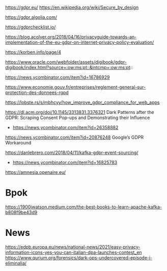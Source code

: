 https://gdpr.eu/
https://en.wikipedia.org/wiki/Secure_by_design

https://gdpr.algolia.com/

https://gdprchecklist.io/

https://blog.acolyer.org/2018/04/16/privacyguide-towards-an-implementation-of-the-eu-gdpr-on-internet-privacy-policy-evaluation/

https://korben.info/page/4

https://www.oracle.com/webfolder/assets/digibook/gdpr-digibook/index.html?source=:ow:ms:pt::&intcmp=:ow:ms:pt::

https://news.ycombinator.com/item?id=16786929

https://www.economie.gouv.fr/entreprises/reglement-general-sur-protection-des-donnees-rgpd

https://lobste.rs/s/mbhcyy/how_improve_gdpr_compliance_for_web_apps

https://dl.acm.org/doi/10.1145/3313831.3376321 Dark Patterns after the GDPR: Scraping Consent Pop-ups and Demonstrating their Influence
 * https://news.ycombinator.com/item?id=26358882

https://news.ycombinator.com/item?id=20876248 	Google’s GDPR Workaround 

https://danlebrero.com/2018/04/11/kafka-gdpr-event-sourcing/
* https://news.ycombinator.com/item?id=16825783


https://amnesia.openaire.eu/

# Bpok
https://1900jwatson.medium.com/the-best-books-to-learn-apache-kafka-b808f9be43d9

# News
https://edpb.europa.eu/news/national-news/2021/easy-privacy-information-icons-yes-you-can-italian-dpa-launches-contest_en
https://www.qurium.org/forensics/dark-ops-undercovered-episode-i-eliminalia/



